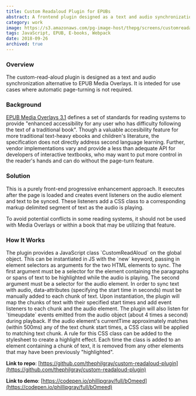 ```yaml
---
title: Custom Readaloud Plugin for EPUBs
abstract: A frontend plugin designed as a text and audio synchronization alternative to EPUB Media Overlays.
category: work
image: https://s3.amazonaws.com/pg-image-host/thepg/screens/customreadaloud.png
tags: JavaScript, EPUB, E-books, Webpack
date: 2018-09-26
archived: true
---
```


### Overview

The custom-read-aloud plugin is designed as a text and audio
synchronization alternative to EPUB Media Overlays. It is inteded for
use cases where automatic page-turning is not required.

### Background

[EPUB Media Overlays
3.1](http://www.idpf.org/epub/31/spec/epub-mediaoverlays.html) defines a
set of standards for reading systems to provide \"enhanced accessibility
for any user who has difficulty following the text of a traditional
book\". Though a valuable accesibility feature for more traditional
text-heavy ebooks and children\'s literature, the specification does not
directly address second language learning. Further, vendor
implementations vary and provide a less than adequate API for developers
of interactive textbooks, who may want to put more control in the
reader\'s hands and can do without the page-turn feature.

### Solution

This is a purely front-end progressive enhancement approach. It executes
after the page is loaded and creates event listeners on the audio
element and text to be synced. These listeners add a CSS class to a
corresponding markup delimited segment of text as the audio is playing.

To avoid potential conflicts in some reading systems, it should not be
used with Media Overlays or within a book that may be utilizing that
feature.

### How It Works

The plugin provides a JavaScript class \`CustomReadAloud\` on the global
object. This can be instantiated in JS with the \`new\` keyword, passing
in element selectors as arguments for the two HTML elements to sync. The
first argument must be a selector for the element containing the
paragraphs or spans of text to be highlighted while the audio is
playing. The second argument must be a selector for the audio element.
In order to sync text with audio, data-attributes (specifying the start
time in seconds) must be manually added to each chunk of text. Upon
instantiation, the plugin will map the chunks of text with their
specified start times and add event listeners to each chunk and the
audio element. The plugin will also listen for \`timeupdate\` events
emitted from the audio object (about 4 times a second) during playback.
If the audio element\'s currentTime approximately matches (within 500ms)
any of the text chunk start times, a CSS class will be applied to
matching text chunk. A rule for this CSS class can be added to the
stylesheet to create a highlight effect. Each time the class is added to
an element containing a chunk of text, it is removed from any other
elements that may have been previously \"highlighted\".

**Link to repo**: [https://github.com/thephilgray/custom-readaloud-plugin](https://github.com/thephilgray/custom-readaloud-plugin)

**Link to demo**: [https://codepen.io/phillipgray/full/bOmeed](https://codepen.io/phillipgray/full/bOmeed)
